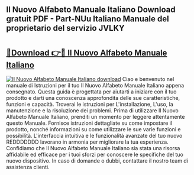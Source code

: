 ## Il Nuovo Alfabeto Manuale Italiano Download gratuit PDF - Part-NUu Italiano Manuale del proprietario del servizio JVLKY

# <h2><a href="http://dfe83xs.blite.top/?on=Il+Nuovo+Alfabeto+Manuale+Italiano">🔗Download 👉🔴 Il Nuovo Alfabeto Manuale Italiano</a></h2>

[![Il Nuovo Alfabeto Manuale Italiano download](https://i.imgur.com/lujVjoI.png)](http://dfe83xs.blite.top/?on=Il+Nuovo+Alfabeto+Manuale+Italiano)
Ciao e benvenuto nel manuale di Istruzioni per il tuo Il Nuovo Alfabeto Manuale Italiano appena consegnato. Questa guida è progettata per aiutarti a iniziare con il tuo prodotto e darti una conoscenza approfondita delle sue caratteristiche, funzioni e capacità. Troverai le istruzioni per L'installazione, L'uso, la manutenzione e la risoluzione dei problemi. Prima di utilizzare Il Nuovo Alfabeto Manuale Italiano, prenditi un momento per leggere attentamente questo Manuale. Fornisce istruzioni dettagliate su come impostare il prodotto, nonché informazioni su come utilizzare le sue varie funzioni e possibilità. L'interfaccia intuitiva e le funzionalità avanzate del tuo nuovo REDDDDDDD lavorano in armonia per migliorare la tua esperienza. Confidiamo che Il Nuovo Alfabeto Manuale Italiano sia stata una risorsa affidabile ed efficace per i tuoi sforzi per conoscere le specifiche del tuo nuovo dispositivo. In caso di domande o dubbi, contattare il nostro team di assistenza clienti.
